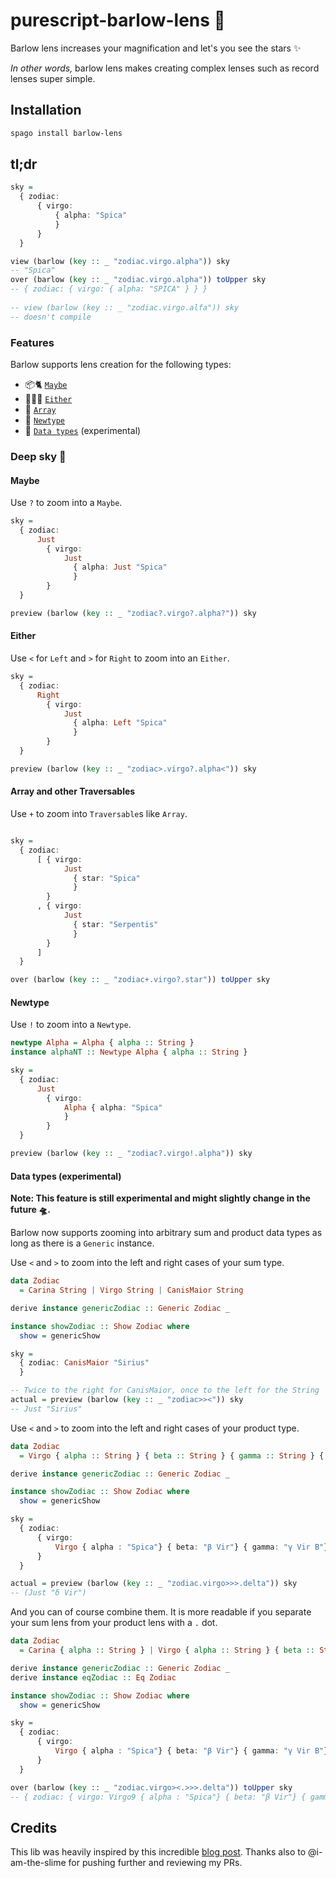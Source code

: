 # purescript-barlow-lens 🔭

Barlow lens increases your magnification and let's you see the stars ✨

*In other words,* barlow lens makes creating complex lenses such as record lenses super simple.

## Installation

```bash
spago install barlow-lens
```

## tl;dr 

```purescript
sky =
  { zodiac:
      { virgo:
          { alpha: "Spica"
          }
      }
  }

view (barlow (key :: _ "zodiac.virgo.alpha")) sky
-- "Spica"
over (barlow (key :: _ "zodiac.virgo.alpha")) toUpper sky
-- { zodiac: { virgo: { alpha: "SPICA" } } }
    
-- view (barlow (key :: _ "zodiac.virgo.alfa")) sky 
-- doesn't compile
```

### Features 
Barlow supports lens creation for the following types:
- 📦🐈 [`Maybe`](#Maybe)
- 🤷🏽‍♀️ [`Either`](#Either)
- 📜 [`Array`](#Array-and-other-Traversables)
- 🎁 [`Newtype`](#Newtype)
- 🤖 [`Data types`](#Data-types-experimental) (experimental)

### Deep sky 🌌

#### Maybe 
Use `?` to zoom into a `Maybe`.

```purescript 
sky =
  { zodiac:
      Just
        { virgo:
            Just
              { alpha: Just "Spica"
              }
        }
  }

preview (barlow (key :: _ "zodiac?.virgo?.alpha?")) sky
```

#### Either
Use `<` for `Left` and `>` for `Right` to zoom into an `Either`.

```purescript 
sky =
  { zodiac:
      Right
        { virgo:
            Just
              { alpha: Left "Spica"
              }
        }
  }

preview (barlow (key :: _ "zodiac>.virgo?.alpha<")) sky
```


#### Array and other Traversables
Use `+` to zoom into `Traversable`s like `Array`.

```purescript 

sky =
  { zodiac:
      [ { virgo:
            Just
              { star: "Spica"
              }
        }
      , { virgo:
            Just
              { star: "Serpentis"
              }
        }
      ]
  }

over (barlow (key :: _ "zodiac+.virgo?.star")) toUpper sky
```

#### Newtype
Use `!` to zoom into a `Newtype`.

```purescript
newtype Alpha = Alpha { alpha :: String }
instance alphaNT :: Newtype Alpha { alpha :: String }

sky =
  { zodiac:
      Just
        { virgo:
            Alpha { alpha: "Spica"
            }
        }
  }

preview (barlow (key :: _ "zodiac?.virgo!.alpha")) sky
```

#### Data types (experimental)

**Note: This feature is still experimental and might slightly change in the future 🛸.**

Barlow now supports zooming into arbitrary sum and product data types as long as there is a `Generic` instance. 

Use `<` and `>` to zoom into the left and right cases of your sum type. 

```purescript
data Zodiac
  = Carina String | Virgo String | CanisMaior String 

derive instance genericZodiac :: Generic Zodiac _

instance showZodiac :: Show Zodiac where
  show = genericShow

sky =
  { zodiac: CanisMaior "Sirius"
  }

-- Twice to the right for CanisMaior, once to the left for the String 
actual = preview (barlow (key :: _ "zodiac>><")) sky
-- Just "Sirius"
```

Use `<` and `>` to zoom into the left and right cases of your product type. 

```purescript
data Zodiac
  = Virgo { alpha :: String } { beta :: String } { gamma :: String } { delta :: String }

derive instance genericZodiac :: Generic Zodiac _

instance showZodiac :: Show Zodiac where
  show = genericShow

sky =
  { zodiac:
      { virgo:
          Virgo { alpha : "Spica"} { beta: "β Vir"} { gamma: "γ Vir B"} { delta: "δ Vir"}
      }
  }

actual = preview (barlow (key :: _ "zodiac.virgo>>>.delta")) sky
-- (Just "δ Vir")
```

And you can of course combine them. It is more readable if you separate your sum lens from your product lens with a `.` dot. 

```purescript 
data Zodiac
  = Carina { alpha :: String } | Virgo { alpha :: String } { beta :: String } { gamma :: String } { delta :: String } | CanisMaior String 

derive instance genericZodiac :: Generic Zodiac _
derive instance eqZodiac :: Eq Zodiac

instance showZodiac :: Show Zodiac where
  show = genericShow

sky =
  { zodiac:
      { virgo:
          Virgo { alpha : "Spica"} { beta: "β Vir"} { gamma: "γ Vir B"} { delta: "δ Vir"}
      }
  }

over (barlow (key :: _ "zodiac.virgo><.>>>.delta")) toUpper sky
-- { zodiac: { virgo: Virgo9 { alpha : "Spica"} { beta: "β Vir"} { gamma: "γ Vir B"} { delta: "Δ VIR"} } }
```

## Credits

This lib was heavily inspired by this incredible [blog post](https://blog.csongor.co.uk/purescript-safe-printf/#The%20problem). Thanks also to @i-am-the-slime for pushing further and reviewing my PRs. 
